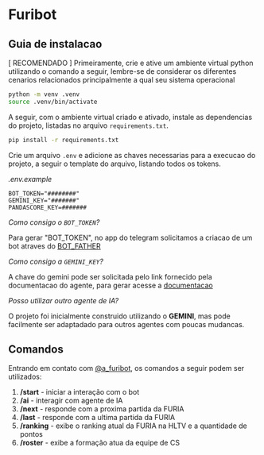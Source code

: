 # Furibot

## Guia de instalacao

[ RECOMENDADO ] Primeiramente, crie e ative um ambiente virtual python utilizando o comando a seguir, lembre-se de considerar os diferentes cenarios relacionados principalmente a qual seu sistema operacional

```bash
python -m venv .venv
source .venv/bin/activate
```

A seguir, com o ambiente virtual criado e ativado, instale as dependencias do projeto, listadas no arquivo `requirements.txt`.

```bash
pip install -r requirements.txt
```

Crie um arquivo `.env` e adicione as chaves necessarias para a execucao do projeto, a seguir o template do arquivo, listando todos os tokens.

*.env.example*

```env
BOT_TOKEN="########"
GEMINI_KEY="#######"
PANDASCORE_KEY=#######
```

*Como consigo o `BOT_TOKEN`?*

Para gerar "BOT_TOKEN", no app do telegram solicitamos a criacao de um bot atraves do [BOT_FATHER](https://t.me/BotFather)

*Como consigo a `GEMINI_KEY`?*

A chave do gemini pode ser solicitada pelo link fornecido pela documentacao do agente, para gerar acesse a [documentacao](https://ai.google.dev/gemini-api/docs?hl=pt-br)

*Posso utilizar outro agente de IA?*

O projeto foi inicialmente construido utilizando o **GEMINI**, mas pode facilmente ser adaptadado para outros agentes com poucas mudancas.

## Comandos

Entrando em contato com [@a_furibot](https://t.me/@a_furibot), os comandos a seguir podem ser utilizados:

1. **/start** - iniciar a interação com o bot
2. **/ai** <texto> - interagir com agente de IA
3. **/next** - responde com a proxima partida da FURIA
4. **/last** - responde com a ultima partida da FURIA
5. **/ranking** - exibe o ranking atual da FURIA na HLTV e a quantidade de pontos
6. **/roster** - exibe a formação atua da equipe de CS